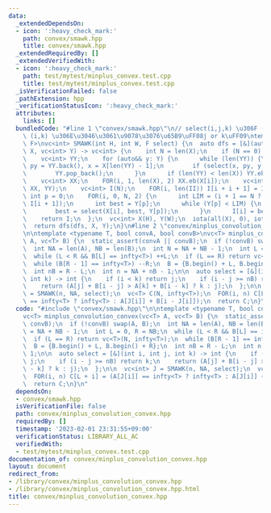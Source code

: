 ```yaml
---
data:
  _extendedDependsOn:
  - icon: ':heavy_check_mark:'
    path: convex/smawk.hpp
    title: convex/smawk.hpp
  _extendedRequiredBy: []
  _extendedVerifiedWith:
  - icon: ':heavy_check_mark:'
    path: test/mytest/minplus_convex.test.cpp
    title: test/mytest/minplus_convex.test.cpp
  _isVerificationFailed: false
  _pathExtension: hpp
  _verificationStatusIcon: ':heavy_check_mark:'
  attributes:
    links: []
  bundledCode: "#line 1 \"convex/smawk.hpp\"\n// select(i,j,k) \u306F (i,j) \u3068\
    \ (i,k) \u306E\u3046\u3061\u9078\u3076\u65B9\uFF08j or k\uFF09\ntemplate <typename\
    \ F>\nvc<int> SMAWK(int H, int W, F select) {\n  auto dfs = [&](auto& dfs, vc<int>\
    \ X, vc<int> Y) -> vc<int> {\n    int N = len(X);\n    if (N == 0) return {};\n\
    \    vc<int> YY;\n    for (auto&& y: Y) {\n      while (len(YY)) {\n        int\
    \ py = YY.back(), x = X[len(YY) - 1];\n        if (select(x, py, y) == py) break;\n\
    \        YY.pop_back();\n      }\n      if (len(YY) < len(X)) YY.eb(y);\n    }\n\
    \    vc<int> XX;\n    FOR(i, 1, len(X), 2) XX.eb(X[i]);\n    vc<int> II = dfs(dfs,\
    \ XX, YY);\n    vc<int> I(N);\n    FOR(i, len(II)) I[i + i + 1] = II[i];\n   \
    \ int p = 0;\n    FOR(i, 0, N, 2) {\n      int LIM = (i + 1 == N ? Y.back() :\
    \ I[i + 1]);\n      int best = Y[p];\n      while (Y[p] < LIM) {\n        ++p;\n\
    \        best = select(X[i], best, Y[p]);\n      }\n      I[i] = best;\n    }\n\
    \    return I;\n  };\n  vc<int> X(H), Y(W);\n  iota(all(X), 0), iota(all(Y), 0);\n\
    \  return dfs(dfs, X, Y);\n}\n#line 2 \"convex/minplus_convolution_convex.hpp\"\
    \n\ntemplate <typename T, bool convA, bool convB>\nvc<T> minplus_convolution_convex(vc<T>\
    \ A, vc<T> B) {\n  static_assert(convA || convB);\n  if (!convB) swap(A, B);\n\
    \  int NA = len(A), NB = len(B);\n  int N = NA + NB - 1;\n  int L = 0, R = NB;\n\
    \  while (L < R && B[L] == infty<T>) ++L;\n  if (L == R) return vc<T>(N, infty<T>);\n\
    \  while (B[R - 1] == infty<T>) --R;\n  B = {B.begin() + L, B.begin() + R};\n\
    \  int nB = R - L;\n  int n = NA + nB - 1;\n\n  auto select = [&](int i, int j,\
    \ int k) -> int {\n    if (i < k) return j;\n    if (i - j >= nB) return k;\n\
    \    return (A[j] + B[i - j] > A[k] + B[i - k] ? k : j);\n  };\n\n  vc<int> J\
    \ = SMAWK(n, NA, select);\n  vc<T> C(N, infty<T>);\n  FOR(i, n) C[L + i] = (A[J[i]]\
    \ == infty<T> ? infty<T> : A[J[i]] + B[i - J[i]]);\n  return C;\n}\n"
  code: "#include \"convex/smawk.hpp\"\n\ntemplate <typename T, bool convA, bool convB>\n\
    vc<T> minplus_convolution_convex(vc<T> A, vc<T> B) {\n  static_assert(convA ||\
    \ convB);\n  if (!convB) swap(A, B);\n  int NA = len(A), NB = len(B);\n  int N\
    \ = NA + NB - 1;\n  int L = 0, R = NB;\n  while (L < R && B[L] == infty<T>) ++L;\n\
    \  if (L == R) return vc<T>(N, infty<T>);\n  while (B[R - 1] == infty<T>) --R;\n\
    \  B = {B.begin() + L, B.begin() + R};\n  int nB = R - L;\n  int n = NA + nB -\
    \ 1;\n\n  auto select = [&](int i, int j, int k) -> int {\n    if (i < k) return\
    \ j;\n    if (i - j >= nB) return k;\n    return (A[j] + B[i - j] > A[k] + B[i\
    \ - k] ? k : j);\n  };\n\n  vc<int> J = SMAWK(n, NA, select);\n  vc<T> C(N, infty<T>);\n\
    \  FOR(i, n) C[L + i] = (A[J[i]] == infty<T> ? infty<T> : A[J[i]] + B[i - J[i]]);\n\
    \  return C;\n}\n"
  dependsOn:
  - convex/smawk.hpp
  isVerificationFile: false
  path: convex/minplus_convolution_convex.hpp
  requiredBy: []
  timestamp: '2023-02-01 23:31:55+09:00'
  verificationStatus: LIBRARY_ALL_AC
  verifiedWith:
  - test/mytest/minplus_convex.test.cpp
documentation_of: convex/minplus_convolution_convex.hpp
layout: document
redirect_from:
- /library/convex/minplus_convolution_convex.hpp
- /library/convex/minplus_convolution_convex.hpp.html
title: convex/minplus_convolution_convex.hpp
---
```

